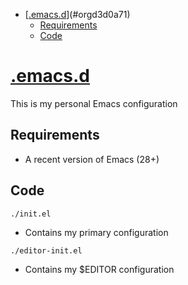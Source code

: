 - [[.emacs.d](https://github.com/haoxiangliew/.emacs.d)](#orgd3d0a71)
  - [Requirements](#org117f03b)
  - [Code](#orgb57a016)



<a id="orgd3d0a71"></a>

# [.emacs.d](https://github.com/haoxiangliew/.emacs.d)

This is my personal Emacs configuration


<a id="org117f03b"></a>

## Requirements

-   A recent version of Emacs (28+)


<a id="orgb57a016"></a>

## Code

```shell
./init.el
```

-   Contains my primary configuration

```shell
./editor-init.el
```

-   Contains my $EDITOR configuration